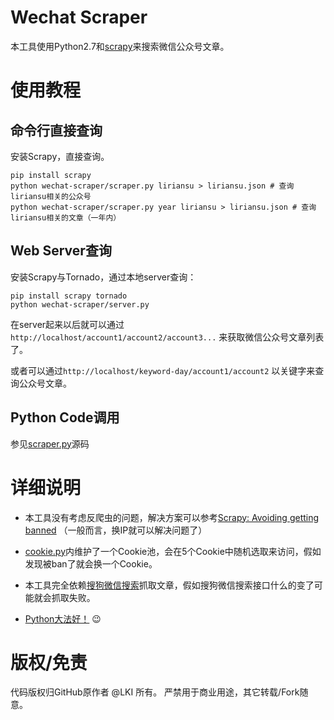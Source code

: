 # Wechat Scraper

本工具使用Python2.7和[scrapy][scrapy]来搜索微信公众号文章。

# 使用教程

## 命令行直接查询

安装Scrapy，直接查询。

```
pip install scrapy
python wechat-scraper/scraper.py liriansu > liriansu.json # 查询liriansu相关的公众号
python wechat-scraper/scraper.py year liriansu > liriansu.json # 查询liriansu相关的文章（一年内）
```

## Web Server查询

安装Scrapy与Tornado，通过本地server查询：

```
pip install scrapy tornado
python wechat-scraper/server.py
```

在server起来以后就可以通过`http://localhost/account1/account2/account3...`
来获取微信公众号文章列表了。

或者可以通过`http://localhost/keyword-day/account1/account2`
以关键字来查询公众号文章。

## Python Code调用

参见[scraper.py][scraper-py]源码

# 详细说明

* 本工具没有考虑反爬虫的问题，解决方案可以参考[Scrapy: Avoiding getting banned][anti]
（一般而言，换IP就可以解决问题了）

* [cookie.py][cookie-py]内维护了一个Cookie池，会在5个Cookie中随机选取来访问，假如发现被ban了就会换一个Cookie。

* 本工具完全依赖[搜狗微信搜索][sogou]抓取文章，假如搜狗微信搜索接口什么的变了可能就会抓取失败。

* [Python大法好！][dive-into-python] :wink:

# 版权/免责

代码版权归GitHub原作者 @LKI 所有。
严禁用于商业用途，其它转载/Fork随意。

[scrapy]: https://github.com/scrapy/scrapy
[scraper-py]: /wechat-scraper/scraper.py
[anti]: http://doc.scrapy.org/en/latest/topics/practices.html#avoiding-getting-banned
[cookie-py]: /wechat-scraper/cookie.py
[sogou]:  http://weixin.sogou.com/
[dive-into-python]: http://www.diveintopython.net/
